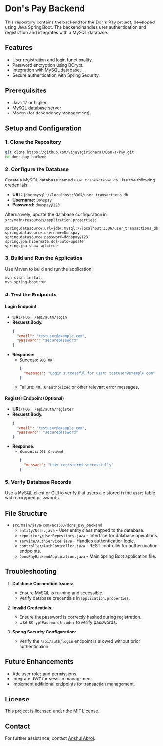 # Don's Pay Backend

This repository contains the backend for the Don's Pay project, developed using Java Spring Boot. The backend handles user authentication and registration and integrates with a MySQL database.

## Features
- User registration and login functionality.
- Password encryption using BCrypt.
- Integration with MySQL database.
- Secure authentication with Spring Security.

## Prerequisites
- Java 17 or higher.
- MySQL database server.
- Maven (for dependency management).

## Setup and Configuration

### 1. Clone the Repository
```bash
git clone https://github.com/Vijayagiridharan/Don-s-Pay.git
cd dons-pay-backend
```

### 2. Configure the Database
Create a MySQL database named `user_transactions_db`. Use the following credentials:

- **URL:** `jdbc:mysql://localhost:3306/user_transactions_db`
- **Username:** `Donspay`
- **Password:** `donspay@123`

Alternatively, update the database configuration in `src/main/resources/application.properties`:
```properties
spring.datasource.url=jdbc:mysql://localhost:3306/user_transactions_db
spring.datasource.username=Donspay
spring.datasource.password=donspay@123
spring.jpa.hibernate.ddl-auto=update
spring.jpa.show-sql=true
```

### 3. Build and Run the Application
Use Maven to build and run the application:
```bash
mvn clean install
mvn spring-boot:run
```

### 4. Test the Endpoints
#### **Login Endpoint**
- **URL:** `POST /api/auth/login`
- **Request Body:**
  ```json
  {
    "email": "testuser@example.com",
    "password": "securepassword"
  }
  ```
- **Response:**
  - Success: `200 OK`
    ```json
    {
      "message": "Login successful for user: testuser@example.com"
    }
    ```
  - Failure: `401 Unauthorized` or other relevant error messages.

#### **Register Endpoint** (Optional)
- **URL:** `POST /api/auth/register`
- **Request Body:**
  ```json
  {
    "email": "testuser@example.com",
    "password": "securepassword"
  }
  ```
- **Response:**
  - Success: `201 Created`
    ```json
    {
      "message": "User registered successfully"
    }
    ```

### 5. Verify Database Records
Use a MySQL client or GUI to verify that users are stored in the `users` table with encrypted passwords.

## File Structure
- `src/main/java/com/acs560/dons_pay_backend`
  - `entity/User.java` - User entity class mapped to the database.
  - `repository/UserRepository.java` - Interface for database operations.
  - `service/AuthService.java` - Handles authentication logic.
  - `controller/AuthController.java` - REST controller for authentication endpoints.
  - `DonsPayBackendApplication.java` - Main Spring Boot application file.

## Troubleshooting
1. **Database Connection Issues:**
   - Ensure MySQL is running and accessible.
   - Verify database credentials in `application.properties`.

2. **Invalid Credentials:**
   - Ensure the password is correctly hashed during registration.
   - Use `BCryptPasswordEncoder` to verify passwords.

3. **Spring Security Configuration:**
   - Verify the `/api/auth/login` endpoint is allowed without prior authentication.

## Future Enhancements
- Add user roles and permissions.
- Integrate JWT for session management.
- Implement additional endpoints for transaction management.

## License
This project is licensed under the MIT License.

## Contact
For further assistance, contact [Anshul Abrol](mailto:abroa01@pfw.edu).
